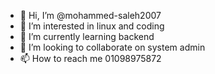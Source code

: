 - 👋 Hi, I’m @mohammed-saleh2007
- 👀 I’m interested in linux and coding
- 🌱 I’m currently learning backend
- 💞️ I’m looking to collaborate on system admin
- 📫 How to reach me 01098975872

<!---
mohammed-saleh2007/mohammed-saleh2007 is a ✨ special ✨ repository because its `README.md` (this file) appears on your GitHub profile.
You can click the Preview link to take a look at your changes.
--->
